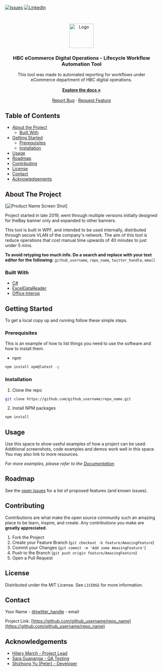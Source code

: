 <!-- PROJECT SHIELDS -->
<!--
*** I'm using markdown "reference style" links for readability.
*** Reference links are enclosed in brackets [ ] instead of parentheses ( ).
*** See the bottom of this document for the declaration of the reference variables
*** for contributors-url, forks-url, etc. This is an optional, concise syntax you may use.
*** https://www.markdownguide.org/basic-syntax/#reference-style-links
-->
[![Issues][issues-shield]][issues-url]
[![LinkedIn][linkedin-shield]][linkedin-url]

<!-- PROJECT LOGO -->
<br />
<p align="center">
  <a href="https://github.com/alwaysmiddle/LifeCycleWorkflowTool">
    <img src="https://upload.wikimedia.org/wikipedia/commons/thumb/0/04/Hudson%27s_Bay_Company_Official_Logo_2013.svg/320px-Hudson%27s_Bay_Company_Official_Logo_2013.svg.png" alt="Logo" width="80" height="80">
  </a>

  <h3 align="center">HBC eCommerce Digital Operations - Lifecycle Workflow Automation Tool</h3>

  <p align="center">
     This tool was made to automated reporting for workflows under eCommerce department of HBC digital operations.
    <br />
    <br />
    <a href="https://github.com/alwaysmiddle/LifeCycleWorkflowTool/wiki"><strong>Explore the docs »</strong></a>
    <br />
    <br />
    <a href="https://github.com/alwaysmiddle/LifeCycleWorkflowTool/issues">Report Bug</a>
    ·
    <a href="https://github.com/alwaysmiddle/LifeCycleWorkflowTool/issues">Request Feature</a>
  </p>
</p>



<!-- TABLE OF CONTENTS -->
## Table of Contents

* [About the Project](#about-the-project)
  * [Built With](#built-with)
* [Getting Started](#getting-started)
  * [Prerequisites](#prerequisites)
  * [Installation](#installation)
* [Usage](#usage)
* [Roadmap](#roadmap)
* [Contributing](#contributing)
* [License](#license)
* [Contact](#contact)
* [Acknowledgements](#acknowledgements)



<!-- ABOUT THE PROJECT -->
## About The Project

[![Product Name Screen Shot][product-screenshot]]

Project started in late 2019, went through multiple versions initially designed for theBay banner only and expanded to other banners.

This tool is built in WPF, and intended to be used internally, distributed through secure VLAN of the company's network. The aim of this tool is reduce operations that cost manual time upwards of 40 minutes to just under 5 mins.

**To avoid retyping too much info. Do a search and replace with your text editor for the following:**
`github_username`, `repo_name`, `twitter_handle`, `email`


### Built With

* [C#](https://en.wikipedia.org/wiki/C_Sharp_(programming_language))
* [ExcelDataReader](https://github.com/ExcelDataReader/ExcelDataReader)
* [Office Interop](https://docs.microsoft.com/en-us/dotnet/api/microsoft.office.interop.excel?view=excel-pia)



<!-- GETTING STARTED -->
## Getting Started

To get a local copy up and running follow these simple steps.

### Prerequisites

This is an example of how to list things you need to use the software and how to install them.
* npm
```sh
npm install npm@latest -g
```

### Installation

1. Clone the repo
```sh
git clone https://github.com/github_username/repo_name.git
```
2. Install NPM packages
```sh
npm install
```



<!-- USAGE EXAMPLES -->
## Usage

Use this space to show useful examples of how a project can be used. Additional screenshots, code examples and demos work well in this space. You may also link to more resources.

_For more examples, please refer to the [Documentation](https://example.com)_



<!-- ROADMAP -->
## Roadmap

See the [open issues](https://github.com/github_username/repo_name/issues) for a list of proposed features (and known issues).



<!-- CONTRIBUTING -->
## Contributing

Contributions are what make the open source community such an amazing place to be learn, inspire, and create. Any contributions you make are **greatly appreciated**.

1. Fork the Project
2. Create your Feature Branch (`git checkout -b feature/AmazingFeature`)
3. Commit your Changes (`git commit -m 'Add some AmazingFeature'`)
4. Push to the Branch (`git push origin feature/AmazingFeature`)
5. Open a Pull Request



<!-- LICENSE -->
## License

Distributed under the MIT License. See `LICENSE` for more information.



<!-- CONTACT -->
## Contact

Your Name - [@twitter_handle](https://twitter.com/twitter_handle) - email

Project Link: [https://github.com/github_username/repo_name](https://github.com/github_username/repo_name)



<!-- ACKNOWLEDGEMENTS -->
## Acknowledgements

* [Hilary March - Project Lead](https://www.linkedin.com/in/hilary-march-3089b463/)
* [Sara Guananga - QA Testing](https://www.linkedin.com/in/saraeguananga/)
* [Shizhong Yu (Peter) - Developer](https://www.linkedin.com/in/peter-yu-523a25173/)


<!-- MARKDOWN LINKS & IMAGES -->
<!-- https://www.markdownguide.org/basic-syntax/#reference-style-links -->
[issues-shield]: https://img.shields.io/github/issues/github_username/repo.svg?style=flat-square
[issues-url]: https://github.com/github_username/repo/issues
[linkedin-shield]: https://img.shields.io/badge/-LinkedIn-black.svg?style=flat-square&logo=linkedin&colorB=555
[linkedin-url]: https://www.linkedin.com/in/peter-yu-523a25173/
[product-screenshot]: https://photos.app.goo.gl/cSz5RCgRXKeSc5aFA
